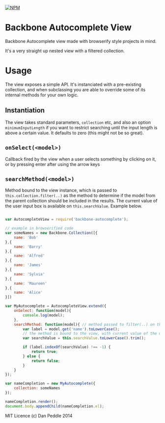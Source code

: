 [![NPM](https://nodei.co/npm/backbone-autocomplete.png?compact=true)](https://nodei.co/npm/backbone-autocomplete/)

# Backbone Autocomplete View

Backbone Autocomplete view made with browserify style projects in mind.

It's a very straight up nested view with a filtered collection.

# Usage

The view exposes a simple API. It's instanciated with a pre-existing collection, and when subclassing you are able to override some of its internal methods for your own logic.

## Instantiation

The view takes standard parameters, `collection` etc, and also an option `minimumInputLength` if you want to restrict searching until the input length is above a certain value. It defaults to zero (this might not be so great).

## `onSelect(<model>)` 

Callback fired by the view when a user selects something by clicking on it, or by pressing enter after using the arrow keys

## `searchMethod(<model>)`

Method bound to the view instance, which is passed to `this.collection.filter(..)` as the method to determine if the model from the parent collection should be included in the results. The current value of the user input box is available on `this.searchValue`. Example below.


```javascript

var AutocompleteView = require('backbone-autocomplete');

// example in browserified code
var someNames = new Backbone.Collection([{
    name: 'Bob'
},{
    name: 'Barry'
},{
    name: 'Alfred'
},{
    name: 'James'
},{
    name: 'Sylvia'
},{
    name: 'Maureen'
},{
	name: 'Alice'
}])

var MyAutocomplete = AutocompleteView.extend({
    onSelect: function(model){
        console.log(model); 
    },
    searchMethod: function(model){ // method passed to filter(..) on the collection
        var label = model.get('name').toLowerCase();
        // the method is bound to the view, with current value of the user input available as `this.searchValue`
        var searchValue = this.searchValue.toLowerCase().trim(); 

        if (label.indexOf(searchValue) !== -1) {
            return true;
        } else {
            return false;
        }
    }
});

var nameCompletion = new MyAutocomplete({
    collection: someNames
});

nameCompletion.render();
document.body.appendChild(nameCompletion.el);

```

MIT Licence (c) Dan Peddle 2014 
